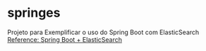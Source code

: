# springes
Projeto para Exemplificar o uso do Spring Boot com ElasticSearch
[Reference: Spring Boot + ElasticSearch](https://docs.spring.io/spring-data/elasticsearch/docs/3.1.0.RC2/reference/html/)
